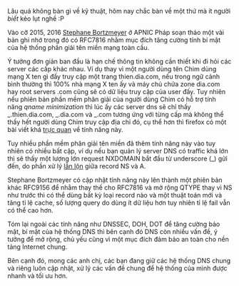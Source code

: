 Lâu quá không bàn gì về kỹ thuật, hôm nay chắc bàn về một thứ mà ít người *biết* kẻo lụt nghề :P

Vào cỡ 2015, 2016 [Stephane Bortzmeyer](https://dblp.org/pid/186/8836.html) ở APNIC Pháp soạn thảo một vài bản ghi nhớ trong đó có RFC7816 nhằm mục đích tăng cường tính bí mật của hệ thống phân giải tên miền mạng toàn cầu. 

Ý tưởng đơn giản ban đầu là hạn chế thông tin không cần thiết khi đi hỏi các server các cấp khác nhau. Ví dụ thay vì một người dùng tên Chim dùng mạng X ten gì đấy truy cập một trang thien.dia.com, nếu trong ngữ cảnh bình thường thì 100% nhà mạng X ten ấy và máy chủ chứa zone dia.com hay root servers .com cũng sẽ có dữ liệu truy cập của user đấy. Tuy nhiên nếu phiên bản phần mềm phân giải của người dùng Chim có hỗ trợ tính năng *qname minimization* thì lúc ấy các server dns sẽ chỉ thấy _.thien.dia.com, _.dia.com và _.com tương ứng với từng cấp mà không thể thấy hết người dùng Chim truy cập địa chỉ đó, cụ thể hơn thì firefox có một bài viết khá [trực quan](https://hacks.mozilla.org/2018/05/a-cartoon-intro-to-dns-over-https/) về tính năng này.

Tuy nhiều phần mềm phân giải tên miền đã thêm tính năng này vào tuy nhiên có nhiều bất cập, ví dụ nếu bạn quản lý server DNS có traffic khá lớn thì sẽ thấy một lượng lớn request NXDOMAIN bắt đầu từ underscore (_) gửi đến, do phần xử lý [lẫn lộn](https://ns1.com/blog/why-qname-minimization-can-lead-to-increased-nxdomain-responses) giữa record NS và A.

Stephane Bortzmeyer có cập nhật tính năng này lên thành một phiên bản khác RFC9156 để nhằm thay thế cho RFC7816 và mở rộng QTYPE thay vì NS như trước thì có thể dùng bất kỳ loại record nào và một thuật toán mới và tăng tỉ lệ cache, số lượng query do dùng ít dữ liệu hơn tuy nhiên tỉ lệ fail vẫn có thể cao hơn.

Tóm lại ngoài các tính năng như DNSSEC, DOH, DOT để tăng cường bảo mật, bí mật của hệ thống DNS thì bên cạnh đó DNS còn nhiều vấn đề, ý tưởng để mở rộng, chủ yếu cũng vì một mục đích đảm bảo an toàn cho nền tảng Internet chung.

Bên cạnh đó, mong các anh chị, các bạn đang giữ các hệ thống DNS chung và riêng luôn cập nhật, xử lý các vấn đề chung để hệ thống của mình được nhanh và tối ưu hơn.
